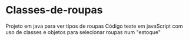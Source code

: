 # Classes-de-roupas
Projeto em java para ver tipos de roupas
Código teste em javaScript com uso de classes e objetos para selecionar roupas num "estoque"

